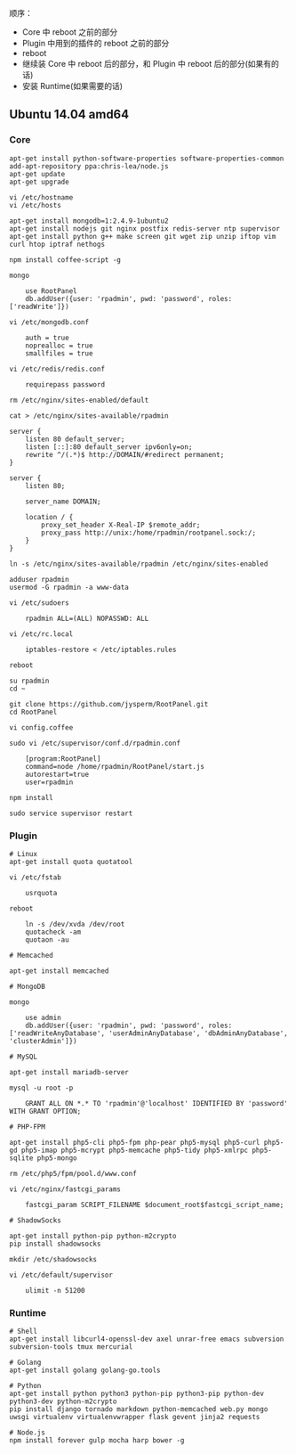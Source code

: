 顺序：

* Core 中 reboot 之前的部分
* Plugin 中用到的插件的 reboot 之前的部分
* reboot
* 继续装 Core 中 reboot 后的部分，和 Plugin 中 reboot 后的部分(如果有的话)
* 安装 Runtime(如果需要的话)

## Ubuntu 14.04 amd64
### Core

    apt-get install python-software-properties software-properties-common
    add-apt-repository ppa:chris-lea/node.js
    apt-get update
    apt-get upgrade

    vi /etc/hostname
    vi /etc/hosts

    apt-get install mongodb=1:2.4.9-1ubuntu2
    apt-get install nodejs git nginx postfix redis-server ntp supervisor
    apt-get install python g++ make screen git wget zip unzip iftop vim curl htop iptraf nethogs

    npm install coffee-script -g

    mongo

        use RootPanel
        db.addUser({user: 'rpadmin', pwd: 'password', roles: ['readWrite']})

    vi /etc/mongodb.conf

        auth = true
        noprealloc = true
        smallfiles = true
        
    vi /etc/redis/redis.conf
        
        requirepass password

    rm /etc/nginx/sites-enabled/default
    
    cat > /etc/nginx/sites-available/rpadmin
    
    server {
        listen 80 default_server;
        listen [::]:80 default_server ipv6only=on;
        rewrite ^/(.*)$ http://DOMAIN/#redirect permanent;
    }

    server {
        listen 80;

        server_name DOMAIN;

        location / {
            proxy_set_header X-Real-IP $remote_addr;
            proxy_pass http://unix:/home/rpadmin/rootpanel.sock:/;
        }
    }

    ln -s /etc/nginx/sites-available/rpadmin /etc/nginx/sites-enabled

    adduser rpadmin
    usermod -G rpadmin -a www-data

    vi /etc/sudoers

        rpadmin ALL=(ALL) NOPASSWD: ALL

    vi /etc/rc.local

        iptables-restore < /etc/iptables.rules

    reboot

    su rpadmin
    cd ~

    git clone https://github.com/jysperm/RootPanel.git
    cd RootPanel

    vi config.coffee

    sudo vi /etc/supervisor/conf.d/rpadmin.conf

        [program:RootPanel]
        command=node /home/rpadmin/RootPanel/start.js
        autorestart=true
        user=rpadmin

    npm install

    sudo service supervisor restart

### Plugin

    # Linux
    apt-get install quota quotatool

    vi /etc/fstab

        usrquota

    reboot

        ln -s /dev/xvda /dev/root
        quotacheck -am
        quotaon -au

    # Memcached

    apt-get install memcached

    # MongoDB

    mongo

        use admin
        db.addUser({user: 'rpadmin', pwd: 'password', roles: ['readWriteAnyDatabase', 'userAdminAnyDatabase', 'dbAdminAnyDatabase', 'clusterAdmin']})
    
    # MySQL
    
    apt-get install mariadb-server
    
    mysql -u root -p
    
        GRANT ALL ON *.* TO 'rpadmin'@'localhost' IDENTIFIED BY 'password' WITH GRANT OPTION;
        
    # PHP-FPM
        
    apt-get install php5-cli php5-fpm php-pear php5-mysql php5-curl php5-gd php5-imap php5-mcrypt php5-memcache php5-tidy php5-xmlrpc php5-sqlite php5-mongo
    
    rm /etc/php5/fpm/pool.d/www.conf

    vi /etc/nginx/fastcgi_params
        
        fastcgi_param SCRIPT_FILENAME $document_root$fastcgi_script_name;

    # ShadowSocks

    apt-get install python-pip python-m2crypto
    pip install shadowsocks

    mkdir /etc/shadowsocks

    vi /etc/default/supervisor

        ulimit -n 51200

### Runtime

    # Shell
    apt-get install libcurl4-openssl-dev axel unrar-free emacs subversion subversion-tools tmux mercurial

    # Golang
    apt-get install golang golang-go.tools

    # Python
    apt-get install python python3 python-pip python3-pip python-dev python3-dev python-m2crypto
    pip install django tornado markdown python-memcached web.py mongo uwsgi virtualenv virtualenvwrapper flask gevent jinja2 requests

    # Node.js
    npm install forever gulp mocha harp bower -g
